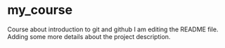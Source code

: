 # my_course
Course about introduction to git and github
I am editing the README file. Adding some more details about the project description.

